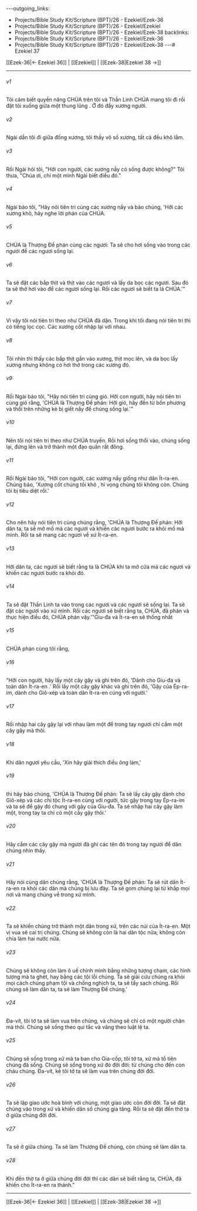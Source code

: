 ---outgoing_links:
  - Projects/Bible Study Kit/Scripture (BPT)/26 - Ezekiel/Ezek-36
  - Projects/Bible Study Kit/Scripture (BPT)/26 - Ezekiel/Ezekiel
  - Projects/Bible Study Kit/Scripture (BPT)/26 - Ezekiel/Ezek-38
backlinks:
  - Projects/Bible Study Kit/Scripture (BPT)/26 - Ezekiel/Ezek-36
  - Projects/Bible Study Kit/Scripture (BPT)/26 - Ezekiel/Ezek-38
---# Ezekiel 37

[[Ezek-36|← Ezekiel 36]] | [[Ezekiel]] | [[Ezek-38|Ezekiel 38 →]]
***



###### v1 
Tôi cảm biết quyền năng CHÚA trên tôi và Thần Linh CHÚA mang tôi đi rồi đặt tôi xuống giữa một thung lũng . Ở đó đầy xương người. 

###### v2 
Ngài dẫn tôi đi giữa đống xương, tôi thấy vô số xương, tất cả đều khô lắm. 

###### v3 
Rồi Ngài hỏi tôi, "Hỡi con người, các xương nầy có sống được không?" Tôi thưa, "Chúa ơi, chỉ một mình Ngài biết điều đó." 

###### v4 
Ngài bảo tôi, "Hãy nói tiên tri cùng các xương nầy và bảo chúng, 'Hỡi các xương khô, hãy nghe lời phán của CHÚA. 

###### v5 
CHÚA là Thượng Đế phán cùng các ngươi: Ta sẽ cho hơi sống vào trong các ngươi để các ngươi sống lại. 

###### v6 
Ta sẽ đặt các bắp thịt và thịt vào các ngươi và lấy da bọc các ngươi. Sau đó ta sẽ thở hơi vào để các ngươi sống lại. Rồi các ngươi sẽ biết ta là CHÚA.'" 

###### v7 
Vì vậy tôi nói tiên tri theo như CHÚA đã dặn. Trong khi tôi đang nói tiên tri thì có tiếng lọc cọc. Các xương cốt nhập lại với nhau. 

###### v8 
Tôi nhìn thì thấy các bắp thịt gắn vào xương, thịt mọc lên, và da bọc lấy xương nhưng không có hơi thở trong các xương đó. 

###### v9 
Rồi Ngài bảo tôi, "Hãy nói tiên tri cùng gió. Hỡi con người, hãy nói tiên tri cùng gió rằng, 'CHÚA là Thượng Đế phán: Hỡi gió, hãy đến từ bốn phương và thổi trên những kẻ bị giết nầy để chúng sống lại.'" 

###### v10 
Nên tôi nói tiên tri theo như CHÚA truyền. Rồi hơi sống thổi vào, chúng sống lại, đứng lên và trở thành một đạo quân rất đông. 

###### v11 
Rồi Ngài bảo tôi, "Hỡi con người, các xương nầy giống như dân Ít-ra-en. Chúng bảo, 'Xương cốt chúng tôi khô , hi vọng chúng tôi không còn. Chúng tôi bị tiêu diệt rồi.' 

###### v12 
Cho nên hãy nói tiên tri cùng chúng rằng, 'CHÚA là Thượng Đế phán: Hỡi dân ta, ta sẽ mở mồ mả các ngươi và khiến các ngươi bước ra khỏi mồ mả mình. Rồi ta sẽ mang các ngươi về xứ Ít-ra-en. 

###### v13 
Hỡi dân ta, các ngươi sẽ biết rằng ta là CHÚA khi ta mở cửa mả các ngươi và khiến các ngươi bước ra khỏi đó. 

###### v14 
Ta sẽ đặt Thần Linh ta vào trong các ngươi và các ngươi sẽ sống lại. Ta sẽ đặt các ngươi vào xứ mình. Rồi các ngươi sẽ biết rằng ta, CHÚA, đã phán và thực hiện điều đó, CHÚA phán vậy.'"Giu-đa và Ít-ra-en sẽ thống nhất 

###### v15 
CHÚA phán cùng tôi rằng, 

###### v16 
"Hỡi con người, hãy lấy một cây gậy và ghi trên đó, 'Dành cho Giu-đa và toàn dân Ít-ra-en .' Rồi lấy một cây gậy khác và ghi trên đó, 'Gậy của Ép-ra-im, dành cho Giô-xép và toàn dân Ít-ra-en cùng với người.' 

###### v17 
Rồi nhập hai cây gậy lại với nhau làm một để trong tay ngươi chỉ cầm một cây gậy mà thôi. 

###### v18 
Khi dân ngươi yêu cầu, 'Xin hãy giải thích điều ông làm,' 

###### v19 
thì hãy bảo chúng, 'CHÚA là Thượng Đế phán: Ta sẽ lấy cây gậy dành cho Giô-xép và các chi tộc Ít-ra-en cùng với người, tức gậy trong tay Ép-ra-im và ta sẽ để gậy đó chung với gậy của Giu-đa. Ta sẽ nhập hai cây gậy làm một, trong tay ta chỉ có một cây gậy thôi.' 

###### v20 
Hãy cầm các cây gậy mà ngươi đã ghi các tên đó trong tay ngươi để dân chúng nhìn thấy. 

###### v21 
Hãy nói cùng dân chúng rằng, 'CHÚA là Thượng Đế phán: Ta sẽ rút dân Ít-ra-en ra khỏi các dân mà chúng bị lưu đày. Ta sẽ gom chúng lại từ khắp mọi nơi và mang chúng về trong xứ mình. 

###### v22 
Ta sẽ khiến chúng trở thành một dân trong xứ, trên các núi của Ít-ra-en. Một vị vua sẽ cai trị chúng. Chúng sẽ không còn là hai dân tộc nữa; không còn chia làm hai nước nữa. 

###### v23 
Chúng sẽ không còn làm ô uế chính mình bằng những tượng chạm, các hình tượng mà ta ghét, hay bằng các tội lỗi chúng. Ta sẽ giải cứu chúng ra khỏi mọi cách chúng phạm tội và chống nghịch ta, ta sẽ tẩy sạch chúng. Rồi chúng sẽ làm dân ta, ta sẽ làm Thượng Đế chúng.' 

###### v24 
Đa-vít, tôi tớ ta sẽ làm vua trên chúng, và chúng sẽ chỉ có một người chăn mà thôi. Chúng sẽ sống theo qui tắc và vâng theo luật lệ ta. 

###### v25 
Chúng sẽ sống trong xứ mà ta ban cho Gia-cốp, tôi tớ ta, xứ mà tổ tiên chúng đã sống. Chúng sẽ sống trong xứ đó đời đời: từ chúng cho đến con cháu chúng. Đa-vít, kẻ tôi tớ ta sẽ làm vua trên chúng đời đời. 

###### v26 
Ta sẽ lập giao ước hoà bình với chúng, một giao ước còn đời đời. Ta sẽ đặt chúng vào trong xứ và khiến dân số chúng gia tăng. Rồi ta sẽ đặt đền thờ ta ở giữa chúng đời đời. 

###### v27 
Ta sẽ ở giữa chúng. Ta sẽ làm Thượng Đế chúng, còn chúng sẽ làm dân ta. 

###### v28 
Khi đền thờ ta ở giữa chúng đời đời thì các dân sẽ biết rằng ta, CHÚA, đã khiến cho Ít-ra-en ra thánh."

***
[[Ezek-36|← Ezekiel 36]] | [[Ezekiel]] | [[Ezek-38|Ezekiel 38 →]]
